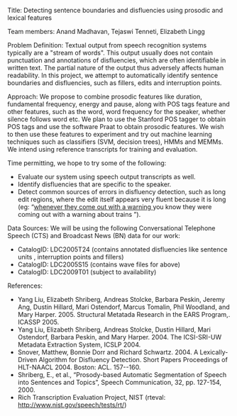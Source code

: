 Title:
Detecting sentence boundaries and disfluencies using prosodic and lexical features

Team members:
Anand Madhavan, Tejaswi Tenneti, Elizabeth Lingg

Problem Definition:
Textual output from speech recognition systems typically are a "stream of words". This output usually does not contain punctuation and annotations of disfluencies, which are often identifiable in written text. The partial nature of the output thus adversely affects human readability. In this project, we attempt to automatically identify sentence boundaries and disfluencies, such as fillers, edits and interruption points.

Approach:
We propose to combine prosodic features like duration, fundamental frequency, energy and pause, along with POS tags feature and other features, such as the word, word frequency for the speaker, whether silence follows word etc. We plan to use the Stanford POS tagger to obtain POS tags and use the software Praat to obtain prosodic features. We wish to then use these features to experiment and try out machine learning techniques such as classifiers (SVM, decision trees), HMMs and MEMMs. We intend using reference transcripts for training and evaluation.

Time permitting, we hope to try some of the following:
  * Evaluate our system using speech output transcripts as well.
  * Identify disfluencies that are specific to the speaker.
  * Detect common sources of errors in disfluency detection, such as long edit regions, where the edit itself appears very fluent because it is long (eg: “[whenever they come out with a warning ](and.md) you know they were coming out with a warning about trains ”).

Data Sources:
We will be using the following Conversational Telephone Speech (CTS) and Broadcast News (BN) data for our work:
  * CatalogID: LDC2005T24 (contains annotated disfluencies like sentence units , interruption points and fillers)
  * CatalogID: LDC2005S15 (contains wave files for above)
  * CatalogID: LDC2009T01 (subject to availability)

References:
  * Yang Liu, Elizabeth Shriberg, Andreas Stolcke, Barbara Peskin, Jeremy Ang, Dustin Hillard, Mari Ostendorf, Marcus Tomalin, Phil Woodland, and Mary Harper. 2005. Structural Metatada Research in the EARS Program,. ICASSP 2005.
  * Yang Liu, Elizabeth Shriberg, Andreas Stolcke, Dustin Hillard, Mari Ostendorf, Barbara Peskin, and Mary Harper. 2004. The ICSI-SRI-UW Metadata Extraction System, ICSLP 2004.
  * Snover, Matthew, Bonnie Dorr and Richard Schwartz. 2004. A Lexically-Driven Algorithm for Disfluency Detection. Short Papers Proceedings of HLT-NAACL 2004. Boston: ACL. 157--160.
  * Shriberg, E., et al., “Prosody-based Automatic Segmentation of Speech into Sentences and Topics”, Speech Communication, 32, pp. 127-154, 2000.
  * Rich Transcription Evaluation Project, NIST (rteval: http://www.nist.gov/speech/tests/rt/)
